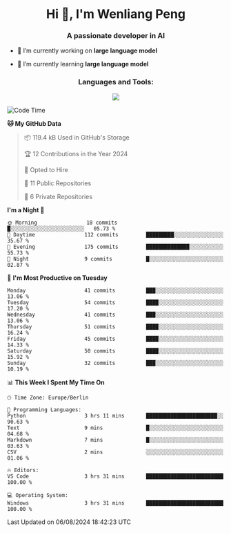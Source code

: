 <h1 align="center">Hi 👋, I'm Wenliang Peng</h1>
<h3 align="center">A passionate developer in AI</h3>

- 🔭 I’m currently working on **large language model**

- 🌱 I’m currently learning **large language model**

<!-- <h3 align="left">Connect with me:</h3> -->
<!-- <p align="left">
</p> -->

<h3 align="center">Languages and Tools:</h3>
<p align="center">
  <a href="https://skillicons.dev">
    <img src="https://skillicons.dev/icons?i=cpp,ros,docker,azure,git,linux,py,pytorch,cmake,githubactions,powershell,md&perline=6" />
  </a>
</p>


<!-- <p><img align="center" src="https://github-readme-stats.vercel.app/api/top-langs?username=bpwl0121&show_icons=true&locale=en&layout=compact" alt="bpwl0121" /></p> -->

<!-- <p><img align="center" src="https://github-readme-streak-stats.herokuapp.com/?user=bpwl0121&" alt="bpwl0121" /></p> -->

<!--START_SECTION:waka-->
![Code Time](http://img.shields.io/badge/Code%20Time-143%20hrs%2030%20mins-blue)

**🐱 My GitHub Data** 

> 📦 119.4 kB Used in GitHub's Storage 
 > 
> 🏆 12 Contributions in the Year 2024
 > 
> 💼 Opted to Hire
 > 
> 📜 11 Public Repositories 
 > 
> 🔑 6 Private Repositories 
 > 
**I'm a Night 🦉** 

```text
🌞 Morning                18 commits          █░░░░░░░░░░░░░░░░░░░░░░░░   05.73 % 
🌆 Daytime                112 commits         █████████░░░░░░░░░░░░░░░░   35.67 % 
🌃 Evening                175 commits         ██████████████░░░░░░░░░░░   55.73 % 
🌙 Night                  9 commits           █░░░░░░░░░░░░░░░░░░░░░░░░   02.87 % 
```
📅 **I'm Most Productive on Tuesday** 

```text
Monday                   41 commits          ███░░░░░░░░░░░░░░░░░░░░░░   13.06 % 
Tuesday                  54 commits          ████░░░░░░░░░░░░░░░░░░░░░   17.20 % 
Wednesday                41 commits          ███░░░░░░░░░░░░░░░░░░░░░░   13.06 % 
Thursday                 51 commits          ████░░░░░░░░░░░░░░░░░░░░░   16.24 % 
Friday                   45 commits          ████░░░░░░░░░░░░░░░░░░░░░   14.33 % 
Saturday                 50 commits          ████░░░░░░░░░░░░░░░░░░░░░   15.92 % 
Sunday                   32 commits          ███░░░░░░░░░░░░░░░░░░░░░░   10.19 % 
```


📊 **This Week I Spent My Time On** 

```text
🕑︎ Time Zone: Europe/Berlin

💬 Programming Languages: 
Python                   3 hrs 11 mins       ███████████████████████░░   90.63 % 
Text                     9 mins              █░░░░░░░░░░░░░░░░░░░░░░░░   04.68 % 
Markdown                 7 mins              █░░░░░░░░░░░░░░░░░░░░░░░░   03.63 % 
CSV                      2 mins              ░░░░░░░░░░░░░░░░░░░░░░░░░   01.06 % 

🔥 Editors: 
VS Code                  3 hrs 31 mins       █████████████████████████   100.00 % 

💻 Operating System: 
Windows                  3 hrs 31 mins       █████████████████████████   100.00 % 
```


 Last Updated on 06/08/2024 18:42:23 UTC
<!--END_SECTION:waka-->
